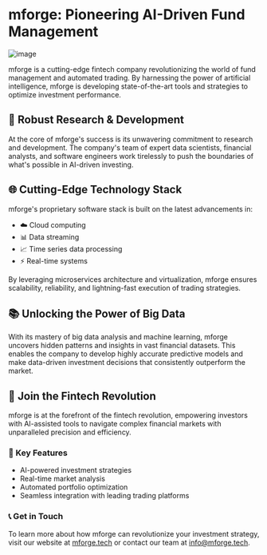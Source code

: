 # mforge: Pioneering AI-Driven Fund Management

![image](https://github.com/user-attachments/assets/2e997cdd-1c2d-43a9-9181-9a33e8d56452)


mforge is a cutting-edge fintech company revolutionizing the world of fund management and automated trading. By harnessing the power of artificial intelligence, mforge is developing state-of-the-art tools and strategies to optimize investment performance.

## 🔬 Robust Research & Development

At the core of mforge's success is its unwavering commitment to research and development. The company's team of expert data scientists, financial analysts, and software engineers work tirelessly to push the boundaries of what's possible in AI-driven investing.

## 🌐 Cutting-Edge Technology Stack

mforge's proprietary software stack is built on the latest advancements in:

- ☁️ Cloud computing
- 📊 Data streaming
- 📈 Time series data processing
- ⚡ Real-time systems

By leveraging microservices architecture and virtualization, mforge ensures scalability, reliability, and lightning-fast execution of trading strategies.

## 📚 Unlocking the Power of Big Data

With its mastery of big data analysis and machine learning, mforge uncovers hidden patterns and insights in vast financial datasets. This enables the company to develop highly accurate predictive models and make data-driven investment decisions that consistently outperform the market.

## 🚀 Join the Fintech Revolution

mforge is at the forefront of the fintech revolution, empowering investors with AI-assisted tools to navigate complex financial markets with unparalleled precision and efficiency.

### 🌟 Key Features

- AI-powered investment strategies
- Real-time market analysis
- Automated portfolio optimization
- Seamless integration with leading trading platforms

### 📞 Get in Touch

To learn more about how mforge can revolutionize your investment strategy, visit our website at [mforge.tech](https://mforge.tech) or contact our team at [info@mforge.tech](mailto:info@mforge.tech).
